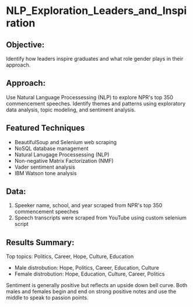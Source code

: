 # NLP_Exploration_Leaders_and_Inspiration

## Objective:
Identify how leaders inspire graduates and what role gender plays in their approach.

## Approach:
Use Natural Language Processessing (NLP) to explore NPR's top 350 commencement speeches. Identify themes and patterns using exploratory data analysis, topic modeling, and sentiment analysis.

## Featured Techniques
* BeautifulSoup and Selenium web scraping
* NoSQL database management
* Natural Lanugage Processessing (NLP)
* Non-negative Matrix Factorization (NMF)
* Vader sentiment analysis
* IBM Watson tone analysis

## Data:

1. Speeker name, school, and year scraped from NPR's top 350 commencement speeches
2. Speech transcripts were scraped from YouTube using custom selenium script

## Results Summary:
Top topics: Politics, Career, Hope, Culture, Education

* Male distrobution: Hope, Politics, Career, Education, Culture
* Female distrobution: Hope, Education, Culture, Career, Politics

Sentiment is generally positive but reflects an upside down bell curve. Both males and females begin and end on strong positive notes and use the middle to speak to passion points.


